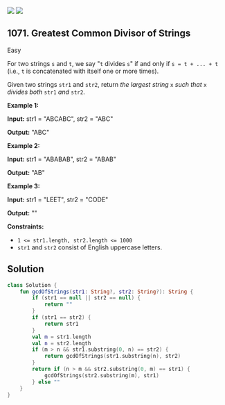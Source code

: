 [![](https://img.shields.io/github/stars/javadev/LeetCode-in-Kotlin?label=Stars&style=flat-square)](https://github.com/javadev/LeetCode-in-Kotlin)
[![](https://img.shields.io/github/forks/javadev/LeetCode-in-Kotlin?label=Fork%20me%20on%20GitHub%20&style=flat-square)](https://github.com/javadev/LeetCode-in-Kotlin/fork)

## 1071\. Greatest Common Divisor of Strings

Easy

For two strings `s` and `t`, we say "`t` divides `s`" if and only if `s = t + ... + t` (i.e., `t` is concatenated with itself one or more times).

Given two strings `str1` and `str2`, return _the largest string_ `x` _such that_ `x` _divides both_ `str1` _and_ `str2`.

**Example 1:**

**Input:** str1 = "ABCABC", str2 = "ABC"

**Output:** "ABC"

**Example 2:**

**Input:** str1 = "ABABAB", str2 = "ABAB"

**Output:** "AB"

**Example 3:**

**Input:** str1 = "LEET", str2 = "CODE"

**Output:** ""

**Constraints:**

*   `1 <= str1.length, str2.length <= 1000`
*   `str1` and `str2` consist of English uppercase letters.

## Solution

```kotlin
class Solution {
    fun gcdOfStrings(str1: String?, str2: String?): String {
        if (str1 == null || str2 == null) {
            return ""
        }
        if (str1 == str2) {
            return str1
        }
        val m = str1.length
        val n = str2.length
        if (m > n && str1.substring(0, n) == str2) {
            return gcdOfStrings(str1.substring(n), str2)
        }
        return if (n > m && str2.substring(0, m) == str1) {
            gcdOfStrings(str2.substring(m), str1)
        } else ""
    }
}
```